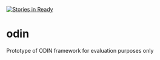 [![Stories in Ready](https://badge.waffle.io/timcnicholls/odin.png?label=ready&title=Ready)](https://waffle.io/timcnicholls/odin)
# odin
Prototype of ODIN framework for evaluation purposes only

